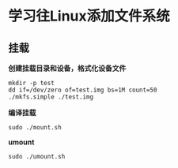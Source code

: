 # 学习往Linux添加文件系统

## 挂载

**创建挂载目录和设备，格式化设备文件**

```shell
mkdir -p test
dd if=/dev/zero of=test.img bs=1M count=50
./mkfs.simple ./test.img
```

**编译挂载**

```shell
sudo ./mount.sh
```

**umount**

```shell
sudo ./umount.sh
```
